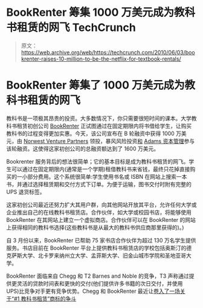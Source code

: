 # BookRenter 筹集 1000 万美元成为教科书租赁的网飞 TechCrunch

> 原文：<https://web.archive.org/web/https://techcrunch.com/2010/06/03/bookrenter-raises-10-million-to-be-the-netflix-for-textbook-rentals/>

# BookRenter 筹集了 1000 万美元成为教科书租赁的网飞

教科书是一项极其昂贵的投资。大多数情况下，你只需要很短时间的课本。大学教科书租赁初创公司 [BookRenter](https://web.archive.org/web/20221210034851/http://www.bookrenter.com/) 正试图通过在固定期限内将书借给学生，让购买教科书的过程变得更加实惠。今天，该公司宣布在 B 轮融资中获得 1000 万美元，由 [Norwest Venture Partners](https://web.archive.org/web/20221210034851/http://www.crunchbase.com/financial-organization/norwest-venture-partners) 领投，暴风风险投资[和](https://web.archive.org/web/20221210034851/http://www.crunchbase.com/financial-organization/storm-ventures) [Adams 资本管理](https://web.archive.org/web/20221210034851/http://www.crunchbase.com/financial-organization/adams-capital-management)参与该轮融资。这使得这家初创公司的总融资额达到了 1600 万美元。

Bookrenter 服务背后的想法很简单；它的基本目标是成为教科书租赁的网飞。学生可以通过在固定期限内(通常是一个学期)租借教科书来省钱，最终只花掉直接购买的一小部分费用。这个系统很简单:学生使用书名或 ISBN 在网站上搜索一本书，并通过选择租赁期和交付方式下订单。为便于运输，图书交付时附有完整的 UPS 退货标签。

这家初创公司最近还努力扩大其用户群，向其他网站开放其平台，允许任何大学或企业推出自己的在线教科书租赁店。合作伙伴，如大学或校园书店，将能够使用 BookRenter 在其网站上建立一个虚拟商店。合作伙伴可以在 BookRenter 的网站上获得相同的教科书选择(这些教科书是从最大的教科书供应商那里获得的)。)

自 3 月份以来，BookRenter 已帮助 75 家书店合作伙伴为超过 130 万名学生提供服务。书店目前在 BookRenter 平台上提供教科书租赁店的学校包括奥斯汀的德克萨斯大学、北卡罗来纳州立大学、孟菲斯大学、旧金山城市学院和圣地亚哥大学。

BookRenter 面临来自 Chegg 和 T2 Barnes and Noble 的竞争，T3 声称通过提供更灵活的贷款时间表和更快的交付(他们提供许多书籍的次日交付，并使用 UPS)比竞争对手更有竞争优势。Chegg 和 BookRenter 最近让[卷入了一场关于“#1 教科书租赁”商标的争斗](https://web.archive.org/web/20221210034851/https://beta.techcrunch.com/2010/01/11/barnes-noble-college-textbook-rental/)